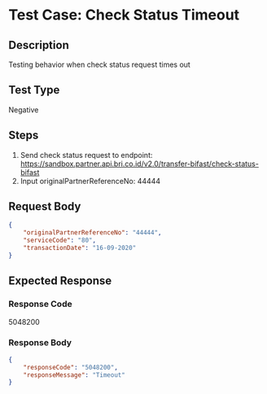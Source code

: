 # Test Case: Check Status Timeout

## Description
Testing behavior when check status request times out

## Test Type
Negative

## Steps
1. Send check status request to endpoint: https://sandbox.partner.api.bri.co.id/v2.0/transfer-bifast/check-status-bifast
2. Input originalPartnerReferenceNo: 44444

## Request Body
```json
{
    "originalPartnerReferenceNo": "44444",
    "serviceCode": "80",
    "transactionDate": "16-09-2020"
}
```

## Expected Response
### Response Code
5048200

### Response Body
```json
{
    "responseCode": "5048200",
    "responseMessage": "Timeout"
}
```

